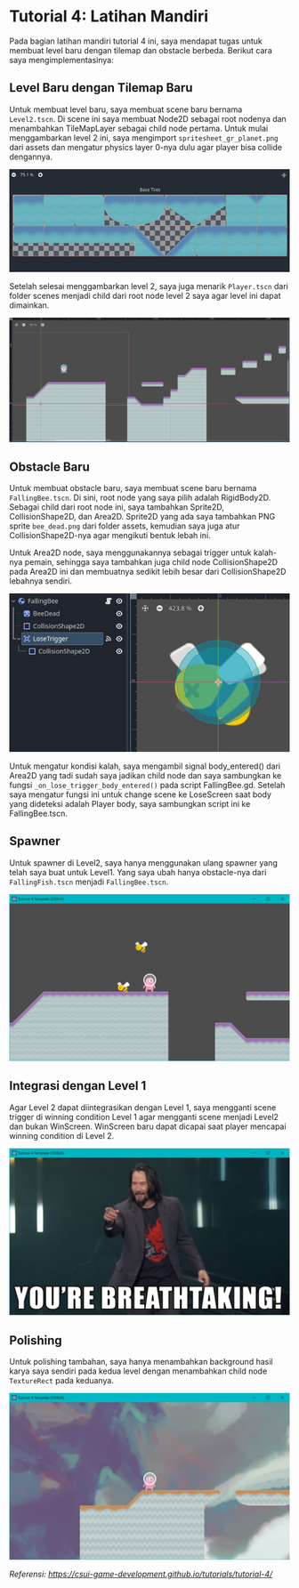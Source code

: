 # Tutorial 4: Latihan Mandiri

Pada bagian latihan mandiri tutorial 4 ini, saya mendapat tugas untuk membuat level baru dengan tilemap dan obstacle berbeda. Berikut cara saya mengimplementasinya:

## Level Baru dengan Tilemap Baru

Untuk membuat level baru, saya membuat scene baru bernama `Level2.tscn`. Di scene ini saya membuat Node2D sebagai root nodenya dan menambahkan TileMapLayer sebagai child node pertama. Untuk mulai menggambarkan level 2 ini, saya mengimport `spritesheet_gr_planet.png` dari assets dan mengatur physics layer 0-nya dulu agar player bisa collide dengannya. 

![tileset with painted physics](readme/painted_physics.jpg)

Setelah selesai menggambarkan level 2, saya juga menarik `Player.tscn` dari folder scenes menjadi child dari root node level 2 saya agar level ini dapat dimainkan.

![player and tiles](readme/player_and_tiles.jpg)


## Obstacle Baru

Untuk membuat obstacle baru, saya membuat scene baru bernama `FallingBee.tscn`. Di sini, root node yang saya pilih adalah RigidBody2D. Sebagai child dari root node ini, saya tambahkan Sprite2D, CollisionShape2D, dan Area2D. Sprite2D yang ada saya tambahkan PNG sprite `bee_dead.png` dari folder assets, kemudian saya juga atur CollisionShape2D-nya agar mengikuti bentuk lebah ini.

Untuk Area2D node, saya menggunakannya sebagai trigger untuk kalah-nya pemain, sehingga saya tambahkan juga child node CollisionShape2D pada Area2D ini dan membuatnya sedikit lebih besar dari CollisionShape2D lebahnya sendiri. 

![bee scene](readme/bee_scene.jpg)

Untuk mengatur kondisi kalah, saya mengambil signal body_entered() dari Area2D yang tadi sudah saya jadikan child node dan saya sambungkan ke fungsi `_on_lose_trigger_body_entered()` pada script FallingBee.gd. Setelah saya mengatur fungsi ini untuk change scene ke LoseScreen saat body yang dideteksi adalah Player body, saya sambungkan script ini ke FallingBee.tscn.


## Spawner

Untuk spawner di Level2, saya hanya menggunakan ulang spawner yang telah saya buat untuk Level1. Yang saya ubah hanya obstacle-nya dari `FallingFish.tscn` menjadi `FallingBee.tscn`.

![screen showing spawner spawning falling bees](readme/falling_spawner.jpg)


## Integrasi dengan Level 1

Agar Level 2 dapat diintegrasikan dengan Level 1, saya mengganti scene trigger di winning condition Level 1 agar mengganti scene menjadi Level2 dan bukan WinScreen. WinScreen baru dapat dicapai saat player mencapai winning condition di Level 2.

![win screen](readme/win_screen.jpg)


## Polishing

Untuk polishing tambahan, saya hanya menambahkan background hasil karya saya sendiri pada kedua level dengan menambahkan child node `TextureRect` pada keduanya.

![level dengan background](readme/background_level.jpg)


*Referensi: https://csui-game-development.github.io/tutorials/tutorial-4/*